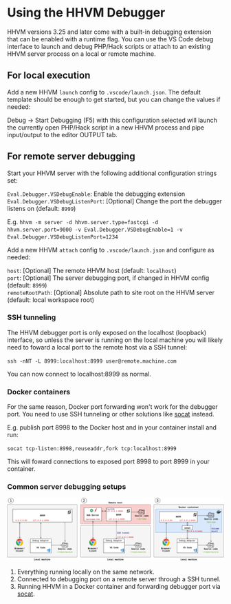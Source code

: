 # Using the HHVM Debugger

HHVM versions 3.25 and later come with a built-in debugging extension that can be enabled with a runtime flag. You can use the VS Code debug interface to launch and debug PHP/Hack scripts or attach to an existing HHVM server process on a local or remote machine.

## For local execution

Add a new HHVM `launch` config to `.vscode/launch.json`. The default template should be enough to get started, but you can change the values if needed:

Debug -> Start Debugging (F5) with this configuration selected will launch the currently open PHP/Hack script in a new HHVM process and pipe input/output to the editor OUTPUT tab.

## For remote server debugging

Start your HHVM server with the following additional configuration strings set:

`Eval.Debugger.VSDebugEnable`: Enable the debugging extension  
`Eval.Debugger.VSDebugListenPort`: [Optional] Change the port the debugger listens on (default: `8999`)  

E.g. `hhvm -m server -d hhvm.server.type=fastcgi -d hhvm.server.port=9000 -v Eval.Debugger.VSDebugEnable=1 -v Eval.Debugger.VSDebugListenPort=1234`

Add a new HHVM `attach` config to `.vscode/launch.json` and configure as needed:

`host`: [Optional] The remote HHVM host (default: `localhost`)  
`port`: [Optional] The server debugging port, if changed in HHVM config (default: `8999`)  
`remoteRootPath`: [Optional] Absolute path to site root on the HHVM server (default: local workspace root)

### SSH tunneling

The HHVM debugger port is only exposed on the localhost (loopback) interface, so unless the server is running on the local machine you will likely need to foward a local port to the remote host via a SSH tunnel:

`ssh -nNT -L 8999:localhost:8999 user@remote.machine.com`

You can now connect to localhost:8999 as normal.

### Docker containers

For the same reason, Docker port forwarding won't work for the debugger port. You need to use SSH tunneling or other solutions like [socat](http://www.dest-unreach.org/socat/) instead.

E.g. publish port 8998 to the Docker host and in your container install and run:

`socat tcp-listen:8998,reuseaddr,fork tcp:localhost:8999`

This will foward connections to exposed port 8998 to port 8999 in your container.

### Common server debugging setups

![Common debugging setups](images/debugger-setups.png)

1. Everything running locally on the same network.
2. Connected to debugging port on a remote server through a SSH tunnel.
3. Running HHVM in a Docker container and forwarding debugger port via [socat](http://www.dest-unreach.org/socat/doc/socat.html).